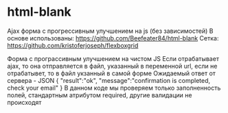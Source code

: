 html-blank
===========
Ajax форма с прогрессивным улучшением на js (без зависимостей)
В основе использованы: https://github.com/Beefeater84/html-blank
Сетка: https://github.com/kristoferjoseph/flexboxgrid


Форма с програссивным улучшением на чистом JS
Если отрабатывает ajax, то она отправляется в файл, указанный в переменной url, если не отрабатывет, то в файл укзанный в самой форме
Ожидаемый ответ от сервера - JSON
	{
		"result":"ok",
		"message":"confirmation is completed, check your email"
	}
В данном коде мы проверяем только заполненность полей, стандартным атрибутом required, другие валидации не происходят


